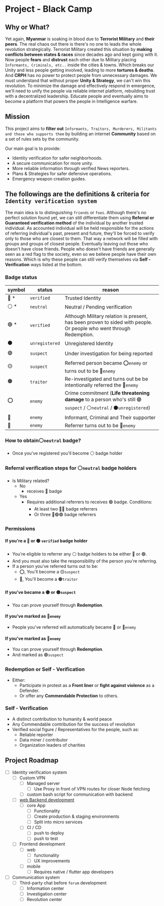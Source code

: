 # Project - Black Camp



## Why or What?

Yet again, **Myanmar** is soaking in blood due to **Terrorist Military** and **their peers**. The real chaos out there is there's no one to leads the whole revolution strategically. Terrorist Military created this situation by **making conflicts between states & races** since decades ago and kept going with it. Now people **fears** and **distrust** each other due to Military placing `Informants, Criminals, etc..` inside the cities & towns. Which breaks our Unity and less people getting involved, leading to more **tortures & deaths**. And **CRPH** has no power to protect people from unnecessary damages. We must understand that without proper **Unity & Strategy**, we can't win this revolution. To minimize the damage and effectively respond in emergence, we'll need to unify the people via reliable internet platform, rebuilding trust with a decentralized leadership. Educate people and eventually aims to become a platform that powers the people in Intelligence warfare.

## Mission

This project aims to **filter out** `Informants, Traitors, Murderers, Militants and those who supports them` by building an internet **Community** based on a set of rules sets by the community.

Our main goal is to provide:

- Identity verification for safer neighborhoods.
- A secure communication for more unity.
- More reliable information through verified News reporters.
- Plans & Strategies for safer defensive operations.
- Emergency weapon creation guides.




## The followings are the definitions & criteria for `Identity verification system`

The main idea is to distinguishing  `friends` or  `foes`. Although there's no perfect solution found yet, we can still differentiate them using **Referral or Guaranteed verification method** of the individual by another trusted individual. As accounted individual will be held responsible for the actions of referring individual's past, present and future, they'll be forced to verify only to those who are closest to them. That way a network will be filled with groups and groups of closest people. Eventually leaving out those who doesn't have close friends. People who doesn't have friends are generally seen as a red flag to the society, even so we believe people have their own reasons. Which is why these people can still verify themselves via **Self - Verification** ways listed at the bottom.

### Badge status

| symbol | status         | reason                                                       |
| ------ | -------------- | ------------------------------------------------------------ |
| 🔵 *    | `verified`     | Trusted Identity                                             |
| ⚪ *    | `neutral`      | Neutral / Pending verification                               |
| 🟢 *    | `verified`     | Although Military relation is present, has been proven to sided with people. Or people who went through Redemption. |
| ⚫      | `unregistered` | Unregistered Identity                                        |
| 🟣      | `suspect`      | Under investigation for being reported                       |
| 🟡      | `suspect`      | Referred person became ⭕`enemy` or turns out to be 🔴`enemy`  |
| 🟠      | `traitor`      | Re-investigated and turns out be be intentionally referred the 🔴`enemy` |
| ⭕      | `enemy`        | Crime commitment (**Life threatening damage** to a person who's still 🟣`suspect` / ⚪`neutral` / ⚫`unregistered`) |
| 🔴      | `enemy`        | Informant, Criminal and Their supporter                      |
| 🔺      | `enemy`        | Referrer turns out to be 🔴`enemy`                            |



### How  to obtain⚪`neutral` badge?

- Once you've registered you'll become ⚪ badge holder



### Referral verification steps for  ⚪`neutral` badge holders

- Is Military related?
  - No
    - receives 🔵 badge
  - Yes
    - Requires additional referrers to receives 🟢 badge.
      Conditions:
      - At least two 🔵🔵 badge referrers
      - Or three 🔵🟢🟢 badge referrers



### Permissions

#### If  you're a 🔵 or 🟢 `verified` badge holder

- You're eligible to referrer any ⚪ badge holders to be either 🔵 or 🟢.
- And you must also take the responsibility of the person you're referring.
- If a person you've referred turns out to be:
  - ⭕, You'll become a 🟡`suspect`
  - 🔴, You'll become a 🟠`traitor`



#### If you've became a 🟣 or 🟡`suspect`

- You can prove yourself through **Redemption**.



#### If you've marked as 🔴`enemy`

- People you've referred will automatically became 🔺 or 🔴`enemy`



#### If you've marked as 🔺`enemy`

- You can prove yourself through **Redemption**.
- And marked as 🟣`suspect`



### Redemption  or Self - Verification

- Either:
  - Participate in protest as a **Front liner** or **fight against violence** as a Defender.
  - Or offer any **Commendable Protection** to others.



### Self - Verification

- A distinct contribution to humanity & world peace
- Any Commendable contribution for the success of revolution
- Verified social figure / Representatives for the people, such as:
  - Reliable reporter
  - Data miner / contributor
  - Organization leaders of charities




## Project Roadmap

- [ ] Identity verification system
  - [ ] Custom VPN
    - [ ] Managed server
      - [ ] Use Proxy in front of VPN routes for closer Node fetching
    - [ ] custom bash script for communication with backend
  - [ ] [web Backend development](https://github.com/blackcamp/backend-api)
    - [ ] core App
      - [ ] Functionality
      - [ ] Create production & staging environments
      - [ ] Split into micro services
    - [ ] CI / CD
      - [ ] push to deploy
      - [ ] push to test
  - [ ] Frontend development
    - [ ] web
      - [ ] functionality
      - [ ] UX improvements
    - [ ] mobile
      - [ ] Requires native / flutter app developers
- [ ] Communication system
  - [ ] Third-party chat before `forum` development
    - [ ] Information center
    - [ ] Investigation center
    - [ ] Revolution center